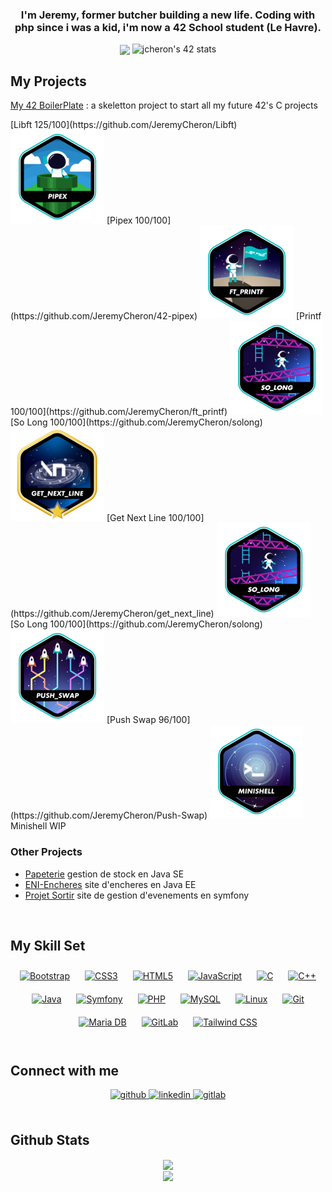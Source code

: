 ### <div align="center">I'm Jeremy, former butcher building a new life. Coding with php since i was a kid, i'm now a 42 School student (Le Havre).

</div>


<div align="center">
<img src="https://avatars.githubusercontent.com/u/129049665?v=4" align="center" height="" width="" />
<img src="https://badge.mediaplus.ma/colorfulwaves/jcheron?1337Badge=off&UM6P=off" alt="jcheron's 42 stats">
</div>


## My Projects

[My 42 BoilerPlate](https://github.com/JeremyCheron/42BoilerPlate) : a skeletton project to start all my future 42's C projects

<div align="center>
	<table>
	<thead>
		<tr>
			<h2>
				Completed 42 Projects
			</h2>
		</tr>
		<tr>
			<td>
				<img src="/assets/libftm.png">
			</td>
			<td>
				[Libft 125/100](https://github.com/JeremyCheron/Libft)
			</td>
			<td>
				<img src="/assets/pipexe.png">
			</td>
			<td>
				[Pipex 100/100](https://github.com/JeremyCheron/42-pipex)
			</td>
		</tr>
		<tr>
			<td>
				<img src="/assets/ft_printfe.png">
			</td>
			<td>
				[Printf 100/100](https://github.com/JeremyCheron/ft_printf)
			</td>
			<td>
				<img src="/assets/so_longe.png">
			</td>
			<td>
				[So Long 100/100](https://github.com/JeremyCheron/solong)
			</td>
		</tr>
		<tr>
			<td>
				<img src="/assets/get_next_linem.png">
			</td>
			<td>
				[Get Next Line 100/100](https://github.com/JeremyCheron/get_next_line)
			</td>
			<td>
				<img src="/assets/so_longe.png">
			</td>
			<td>
				[So Long 100/100](https://github.com/JeremyCheron/solong)
			</td>
		</tr>
		<tr>
			<td>
				<img src="/assets/push_swape.png">
			</td>
			<td>
				[Push Swap 96/100](https://github.com/JeremyCheron/Push-Swap)
			</td>
			<td>
				<img src="/assets/minishelle.png">
			</td>
			<td>
				Minishell WIP
			</td>
		</tr>
</div>

### Other Projects
- [Papeterie](https://github.com/JeremyCheron/papeterie) gestion de stock en Java SE
- [ENI-Encheres](https://github.com/JeremyCheron/eni-encheres) site d'encheres en Java EE
- [Projet Sortir](https://github.com/JeremyCheron/projet-sortir)  site de gestion d'evenements en symfony


<br/>


## My Skill Set

<div align="center">
<a href="https://getbootstrap.com/docs/3.4/javascript/" target="_blank"><img style="margin: 10px" src="https://profilinator.rishav.dev/skills-assets/bootstrap-plain.svg" alt="Bootstrap" height="50" /></a>
<a href="https://www.w3schools.com/css/" target="_blank"><img style="margin: 10px" src="https://profilinator.rishav.dev/skills-assets/css3-original-wordmark.svg" alt="CSS3" height="50" /></a>
<a href="https://en.wikipedia.org/wiki/HTML5" target="_blank"><img style="margin: 10px" src="https://profilinator.rishav.dev/skills-assets/html5-original-wordmark.svg" alt="HTML5" height="50" /></a>
<a href="https://www.javascript.com/" target="_blank"><img style="margin: 10px" src="https://profilinator.rishav.dev/skills-assets/javascript-original.svg" alt="JavaScript" height="50" /></a>
<a href="https://www.cprogramming.com/" target="_blank"><img style="margin: 10px" src="https://profilinator.rishav.dev/skills-assets/c-original.svg" alt="C" height="50" /></a>
<a href="https://www.cplusplus.com/" target="_blank"><img style="margin: 10px" src="https://profilinator.rishav.dev/skills-assets/cplusplus-original.svg" alt="C++" height="50" /></a>
<a href="https://www.java.com/" target="_blank"><img style="margin: 10px" src="https://profilinator.rishav.dev/skills-assets/java-original-wordmark.svg" alt="Java" height="50" /></a>
<a href="https://symfony.com/" target="_blank"><img style="margin: 10px" src="https://profilinator.rishav.dev/skills-assets/symfony_black_03.svg" alt="Symfony" height="50" /></a>
<a href="https://www.php.net/" target="_blank"><img style="margin: 10px" src="https://profilinator.rishav.dev/skills-assets/php-original.svg" alt="PHP" height="50" /></a>
<a href="https://www.mysql.com/" target="_blank"><img style="margin: 10px" src="https://profilinator.rishav.dev/skills-assets/mysql-original-wordmark.svg" alt="MySQL" height="50" /></a>
<a href="https://www.linux.org/" target="_blank"><img style="margin: 10px" src="https://profilinator.rishav.dev/skills-assets/linux-original.svg" alt="Linux" height="50" /></a>
<a href="https://github.com/" target="_blank"><img style="margin: 10px" src="https://profilinator.rishav.dev/skills-assets/git-scm-icon.svg" alt="Git" height="50" /></a>
<a href="https://mariadb.org/" target="_blank"><img style="margin: 10px" src="https://profilinator.rishav.dev/skills-assets/mariadb.png" alt="Maria DB" height="50" /></a>
<a href="https://about.gitlab.com/" target="_blank"><img style="margin: 10px" src="https://profilinator.rishav.dev/skills-assets/gitlab.svg" alt="GitLab" height="50" /></a>
<a href="https://www.tailwindcss.com/" target="_blank"><img style="margin: 10px" src="https://profilinator.rishav.dev/skills-assets/tailwindcss.svg" alt="Tailwind CSS" height="50" /></a>
</div>

<br/>

## Connect with me
<div align="center">
<a href="https://github.com/JeremyCheron" target="_blank">
<img src=https://img.shields.io/badge/github-%2324292e.svg?&style=for-the-badge&logo=github&logoColor=white alt=github style="margin-bottom: 5px;" />
</a>
<a href="https://linkedin.com/in/jeremy-cheron" target="_blank">
<img src=https://img.shields.io/badge/linkedin-%231E77B5.svg?&style=for-the-badge&logo=linkedin&logoColor=white alt=linkedin style="margin-bottom: 5px;" />
</a>
<a href="https://gitlab.com/onkeltag" target="_blank">
<img src=https://img.shields.io/badge/gitlab-330F63.svg?&style=for-the-badge&logo=gitlab&logoColor=white alt=gitlab style="margin-bottom: 5px;" />
</a>
</div>


<br/>


## Github Stats
<div align="center"><img src="https://github-readme-stats.vercel.app/api/top-langs/?username=JeremyCheron&hide_border=true&layout=compact" align="center" /></div>

<div align="center"><img src="https://github-readme-stats.vercel.app/api?username=JeremyCheron&show_icons=true&count_private=true&hide_border=true" align="center" /></div>
